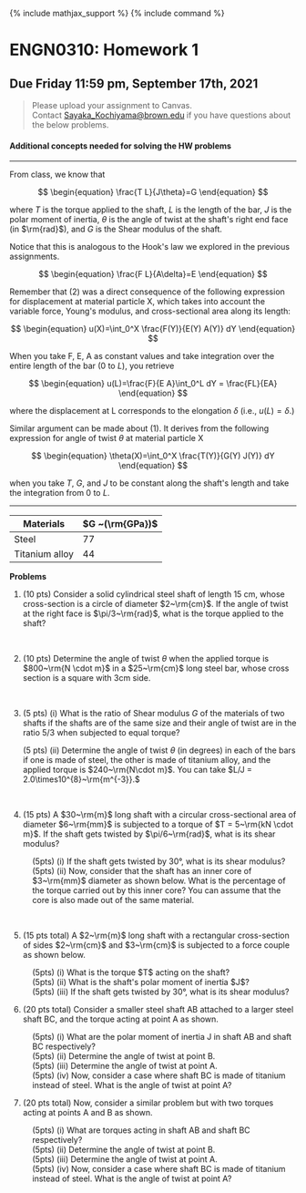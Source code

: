 {% include mathjax_support %}
{% include command %}



# ENGN0310: Homework 1
## Due Friday 11:59 pm, September 17th, 2021




> Please upload your assignment to Canvas.<br/>
> Contact Sayaka_Kochiyama@brown.edu if you have questions about the below problems.   




#### Additional concepts needed for solving the HW problems


--------


From class, we know that

$$
\begin{equation}
\frac{T L}{J\theta}=G
\end{equation}
$$

where $T$ is the torque applied to the shaft, $L$ is the length of the bar, $J$ is the polar moment of inertia, $\theta$ is the angle of twist at the shaft's right end face (in $\rm{rad}$), and $G$ is the Shear modulus of the shaft. 

Notice that this is analogous to the Hook's law we explored in the previous assignments.

$$
\begin{equation}
\frac{F L}{A\delta}=E
\end{equation}
$$

Remember that (2) was a direct consequence of the following expression for displacement at material particle X, which takes into account the variable force, Young's modulus, and cross-sectional area along its length:


$$
\begin{equation}
u(X)=\int_0^X \frac{F(Y)}{E(Y) A(Y)} dY
\end{equation}
$$

When you take F, E, A as constant values and take integration over the entire length of the bar ($0$ to $L$), you retrieve

$$
\begin{equation}
u(L)=\frac{F}{E A}\int_0^L dY = \frac{FL}{EA}
\end{equation}
$$

where the displacement at L corresponds to the elongation $\delta$ (i.e., $u(L)=\delta$.)

Similar argument can be made about (1). It derives from the following expression for angle of twist $\theta$ at material particle X

$$
\begin{equation}
\theta(X)=\int_0^X \frac{T(Y)}{G(Y) J(Y)} dY
\end{equation}
$$

when you take $T$, $G$, and $J$ to be constant along the shaft's length and take the integration from $0$ to $L$.  

----------



| Materials      | $G ~(\rm{GPa})$ |
|----------------|-----------------|
| Steel          | 77             |
| Titanium alloy | 44             |


**Problems**


1. (10 pts) Consider a solid cylindrical steel shaft of length 15 cm,  whose cross-section is a circle of diameter $2~\rm{cm}$. If the angle of twist at the right face is $\pi/3~\rm{rad}$, what is the torque applied to the shaft?

<br/>

2. (10 pts) Determine the angle of twist $\theta$ when the applied torque is $800~\rm{N \cdot m}$ in a $25~\rm{cm}$ long steel bar, whose cross section is a square with 3cm side.
<br/>

3. (5 pts) (i) What is the ratio of Shear modulus $G$ of the materials of two shafts if the shafts are of the same size and their angle of twist are in the ratio 5/3 when subjected to equal torque?

    (5 pts) (ii) Determine the angle of twist $\theta$ (in degrees) in each of the bars if one is made of steel, the other is made of titanium alloy, and the applied torque is $240~\rm{N\cdot m}$. You can take $L/J = 2.0\times10^{8}~\rm{m^{-3}}.$
<br/>

4. (15 pts) A $30~\rm{m}$ long shaft with a circular cross-sectional area of diameter $6~\rm{mm}$ is subjected to a torque of $T = 5~\rm{kN \cdot m}$. If the shaft gets twisted by $\pi/6~\rm{rad}$, what is its shear modulus?

<DL>
<DD>(5pts) (i) If the shaft gets twisted by 30&deg;, what is its shear modulus?
<DD>(5pts) (ii) Now, consider that the shaft has an inner core of $3~\rm{mm}$ diameter as shown below. What is the percentage of the torque carried out by this inner core? You can assume that the core is also made out of the same material.
</DL>

<br/>

5. (15 pts total) A $2~\rm{m}$ long shaft with a rectangular cross-section of sides $2~\rm{cm}$ and $3~\rm{cm}$ is subjected to a force couple as shown below. 

<DL>
<DD>(5pts) (i) What is the torque $T$ acting on the shaft?    
<DD>(5pts) (ii) What is the shaft's polar moment of inertia $J$?
<DD>(5pts) (iii) If the shaft gets twisted by 30&deg;, what is its shear modulus?
</DL>

6. (20 pts total) Consider a smaller steel shaft AB attached to a larger steel shaft BC, and the torque acting at point A as shown. 

<DL>
<DD>(5pts) (i) What are the polar moment of inertia J in shaft AB and shaft BC respectively?
<DD>(5pts) (ii) Determine the angle of twist at point B.
<DD>(5pts) (iii) Determine the angle of twist at point A.
<DD>(5pts) (iv) Now, consider a case where shaft BC is made of titanium instead of steel. What is the angle of twist at point A?
</DL>


7.  (20 pts total) Now, consider a similar problem but with two torques acting at points A and B as shown. 

<DL>
<DD>(5pts) (i) What are torques acting in shaft AB and shaft BC respectively?
<DD>(5pts) (ii) Determine the angle of twist at point B.
<DD>(5pts) (iii) Determine the angle of twist at point A.
<DD>(5pts) (iv) Now, consider a case where shaft BC is made of titanium instead of steel. What is the angle of twist at point A?
</DL>
